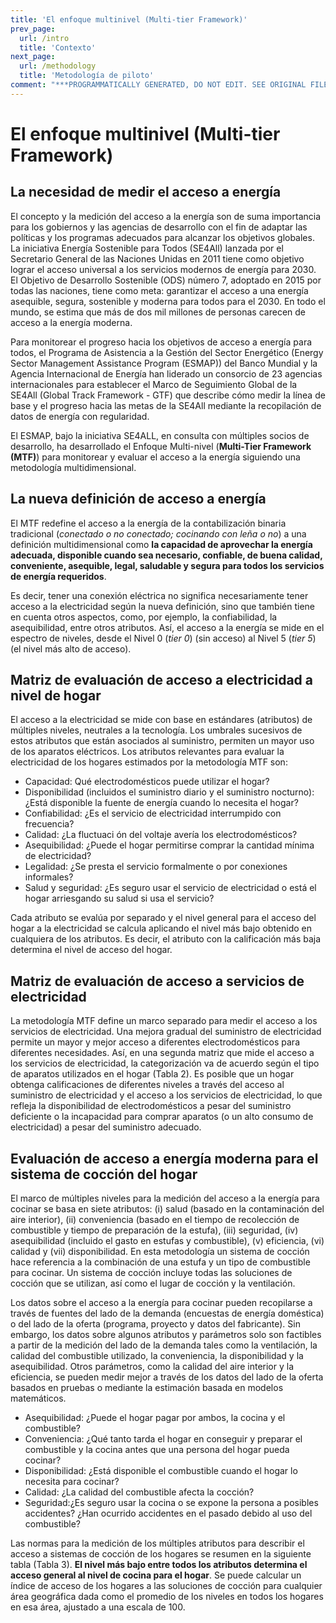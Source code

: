 ```yaml
---
title: 'El enfoque multinivel (Multi-tier Framework)'
prev_page:
  url: /intro
  title: 'Contexto'
next_page:
  url: /methodology
  title: 'Metodología de piloto'
comment: "***PROGRAMMATICALLY GENERATED, DO NOT EDIT. SEE ORIGINAL FILES IN /content***"
---
```

# El enfoque multinivel (Multi-tier Framework)

## La necesidad de medir el acceso a energía

El concepto y la medición del acceso a la energía son de suma importancia para los gobiernos y las agencias de desarrollo con el fin de adaptar las políticas y los programas adecuados para alcanzar los objetivos globales. La iniciativa Energía Sostenible para Todos (SE4All) lanzada por el Secretario General de las Naciones Unidas en 2011 tiene como objetivo lograr el acceso universal a los servicios modernos de energía para 2030. El Objetivo de Desarrollo Sostenible (ODS) número 7, adoptado en 2015 por todas las naciones, tiene como meta: garantizar el acceso a una energía asequible, segura, sostenible y moderna para todos para el 2030. En todo el mundo, se estima que más de dos mil millones de personas carecen de acceso a la energía moderna.

Para monitorear el progreso hacia los objetivos de acceso a energía para todos, el Programa de Asistencia a la Gestión del Sector Energético (Energy Sector Management Assistance Program (ESMAP)) del Banco Mundial y la Agencia Internacional de Energía han liderado un consorcio de 23 agencias internacionales para establecer el Marco de Seguimiento Global de la SE4All (Global Track Framework  - GTF) que describe cómo medir la línea de base y el progreso hacia las metas de la SE4All mediante la recopilación de datos de energía con regularidad.

El ESMAP, bajo la iniciativa SE4ALL, en consulta con múltiples socios de desarrollo, ha desarrollado el Enfoque Multi-nivel (**Multi-Tier Framework (MTF)**) para monitorear y evaluar el acceso a la energía siguiendo una metodología multidimensional.

## La nueva definición de acceso a energía

El MTF redefine el acceso a la energía de la contabilización binaria tradicional (*conectado o no conectado; cocinando con leña o no*) a una definición multidimensional como **la capacidad de aprovechar la energía adecuada, disponible cuando sea necesario, confiable, de buena calidad, conveniente, asequible, legal, saludable y segura para todos los servicios de energía requeridos**. 

Es decir, tener una conexión eléctrica no significa necesariamente tener acceso a la electricidad según la nueva definición, sino que también tiene en cuenta otros aspectos, como, por ejemplo, la confiabilidad, la asequibilidad, entre otros atributos.  Así, el acceso a la energía se mide en el espectro de niveles, desde el Nivel 0 (*tier 0*) (sin acceso) al Nivel 5 (*tier 5*) (el nivel más alto de acceso).


## Matriz de evaluación de acceso a electricidad a nivel de hogar

El acceso a la electricidad se mide con base en estándares (atributos) de múltiples niveles, neutrales a la tecnología. Los umbrales sucesivos de estos atributos que están asociados al suministro, permiten un mayor uso de los aparatos eléctricos. Los atributos relevantes para evaluar la electricidad de los hogares estimados por la metodología MTF son: 

* Capacidad: Qué electrodomésticos puede utilizar el hogar?
* Disponibilidad (incluidos el suministro diario y el suministro nocturno): ¿Está disponible la fuente de energía cuando lo necesita el hogar? 
* Confiabilidad:  ¿Es el servicio de electricidad interrumpido con frecuencia?
* Calidad: ¿La fluctuaci ón del voltaje avería los electrodomésticos?
* Asequibilidad: ¿Puede el hogar permitirse comprar la cantidad mínima de electricidad?
* Legalidad: ¿Se presta el servicio formalmente o por conexiones informales?
* Salud y seguridad: ¿Es seguro usar el servicio de electricidad o está el hogar arriesgando su salud si usa el servicio?

Cada atributo se evalúa por separado y el nivel general para el acceso del hogar a la electricidad se calcula aplicando el nivel más bajo obtenido en cualquiera de los atributos. Es decir, el atributo con la calificación más baja determina el nivel de acceso del hogar. 


## Matriz de evaluación de acceso a servicios de electricidad

La metodología MTF define un marco separado para medir el acceso a los servicios de electricidad. Una mejora gradual del suministro de electricidad permite un mayor y mejor acceso a diferentes electrodomésticos para diferentes necesidades. Así, en una segunda matriz que mide el acceso a los servicios de electricidad, la categorización va de acuerdo según el tipo de aparatos utilizados en el hogar (Tabla 2). Es posible que un hogar obtenga calificaciones de diferentes niveles a través del acceso al suministro de electricidad y el acceso a los servicios de electricidad, lo que refleja la disponibilidad de electrodomésticos a pesar del suministro deficiente o la incapacidad para comprar aparatos (o un alto consumo de electricidad) a pesar del suministro adecuado.

## Evaluación de acceso a energía moderna para el sistema de cocción del hogar

El marco de múltiples niveles para la medición del acceso a la energía para cocinar se basa en siete atributos: 
(i) salud (basado en la contaminación del aire interior), (ii) conveniencia (basado en el tiempo de recolección de combustible y tiempo de preparación de la estufa), (iii) seguridad, (iv) asequibilidad (incluido el gasto en estufas y combustible), (v) eficiencia, (vi) calidad y (vii) disponibilidad. En esta metodología un sistema de cocción hace referencia a la combinación de una estufa y un tipo de combustible para cocinar. Un sistema de cocción incluye todas las soluciones de cocción que se utilizan, así como el lugar de cocción y la ventilación.


Los datos sobre el acceso a la energía para cocinar pueden recopilarse a través de fuentes del lado de la demanda (encuestas de energía doméstica) o del lado de la oferta (programa, proyecto y datos del fabricante). Sin embargo, los datos sobre algunos atributos y parámetros solo son factibles a partir de la medición del lado de la demanda tales como la ventilación, la calidad del combustible utilizado, la conveniencia, la disponibilidad y la asequibilidad. Otros parámetros, como la calidad del aire interior y la eficiencia, se pueden medir mejor a través de los datos del lado de la oferta basados en pruebas o mediante la estimación basada en modelos matemáticos.


* Asequibilidad: ¿Puede el hogar pagar por ambos, la cocina y el combustible?
* Conveniencia: ¿Qué tanto tarda el hogar en conseguir y preparar el combustible y la cocina antes que una persona del hogar pueda cocinar?
* Disponibilidad: ¿Está disponible el combustible cuando el hogar lo necesita para cocinar?
* Calidad: ¿La calidad del combustible afecta la cocción?
* Seguridad:¿Es seguro usar la cocina o se expone la persona a posibles accidentes? ¿Han ocurrido accidentes en el pasado debido al uso del combustible?

Las normas para la medición de los múltiples atributos para describir el acceso a sistemas de cocción de los hogares se resumen en la siguiente tabla (Tabla 3). **El nivel más bajo entre todos los atributos determina el acceso general al nivel de cocina para el hogar**. Se puede calcular un índice de acceso de los hogares a las soluciones de cocción para cualquier área geográfica dada como el promedio de los niveles en todos los hogares en esa área, ajustado a una escala de 100.
